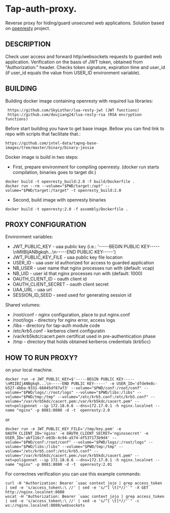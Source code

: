 # Tap-auth-proxy.
Reverse proxy for hiding/guard unsecured web applications. Solution based on [openresty](https://openresty.org) project.

## DESCRIPTION
Check user access and forward http/websockets requests to guarded web application.
Verification on the basis of JWT token, obtained from "Authorization:" header. Checks token signature, expiration time
and user_id (if user_id equals the value from USER_ID environment variable).

## BUILDING
Building docker image containing openresty with required lua libraries:
```
 https://github.com/SkyLothar/lua-resty-jwt (JWT functions)
 https://github.com/doujiang24/lua-resty-rsa (RSA encryption functions)
```

Before start building you have to get base image. Bellow you can find link to repo with scripts that facilitate that.:
```
https://github.com/intel-data/tapng-base-images/tree/master/binary/binary-jessie
```

Docker image is build in two steps:

* First, prepare environment for compiling openresty. (docker run starts compilation, binaries goes to target dir.)
```
docker build -t openresty_build:2.0 -f build/Dockerfile .
docker run --rm --volume="$PWD/target:/opt" --volume="$PWD/target:/target" -t openresty_build:2.0
```
* Second, build image with openresty binaries
```
docker build -t openresty:2.0 -f assembly/Dockerfile .
```

## PROXY CONFIGURATION
Environment variables:
*  JWT_PUBLIC_KEY - uaa public key (i.e.: '-----BEGIN PUBLIC KEY-----\nMIIBIjANBgkqh...\n-----END PUBLIC KEY-----')
*  JWT_PUBLIC_KEY_FILE - uaa public key file location
*  USER_ID - uaa user id authorized for access to guarded application
*  NB_USER - user name that nginx processes run with (default: vcap)
*  NB_UID - user id that nginx processes run with (default: 1000)
*  OAUTH_CLIENT_ID - oauth client id
*  OAUTH_CLIENT_SECRET - oauth client secret
*  UAA_URL - uaa url
*  SESSION_ID_SEED - seed used for generating session id

Shared volumes:
*  /root/conf - nginx configuration, place to put nginx.conf
*  /root/logs - directory for nginx error, access logs
*  /libs - directory for tap-auth module code
*  /etc/krb5.conf - kerberos client configuratin
*  /var/krb5kdc/cacert.pem certificat used in pre-authentication phase
*  /tmp - directory that holds obtained kerberos credentials (krb5cc)

## HOW TO RUN PROXY?
on your local machine.
```
docker run -e JWT_PUBLIC_KEY=$'-----BEGIN PUBLIC KEY-----\nMIIBIjANBgkqh...\n-----END PUBLIC KEY-----' -e USER_ID='dfde9e8c-b527-4bba-9331-66045df87af3' --volume="$PWD/conf:/root/conf" --volume="$PWD/logs/:/root/logs" --volume="$PWD/libs:/libs" --volume="$PWD/tmp:/tmp" --volume="/etc/krb5.conf:/etc/krb5.conf" --volume="/var/krb5kdc/cacert.pem:/var/krb5kdc/cacert.pem" --net=poligonnet --ip 172.18.0.6 --dns=172.17.0.1 -h nginx.localnet --name "nginx" -p 8081:8080 -d -t  openresty:2.0
```
or
```
docker run -e JWT_PUBLIC_KEY_FILE='/tmp/key.pem' -e OAUTH_CLIENT_ID='nginx' -e OAUTH_CLIENT_SECRET='nginxsecret' -e USER_ID='abf116c7-e03b-4c94-a574-df537173b9d4' --volume="$PWD/conf:/root/conf" --volume="$PWD/logs/:/root/logs" --volume="$PWD/libs:/libs" --volume="$PWD/tmp:/tmp" --volume="/etc/krb5.conf:/etc/krb5.conf" --volume="/var/krb5kdc/cacert.pem:/var/krb5kdc/cacert.pem" --net=poligonnet --ip 172.18.0.6 --dns=172.17.0.1 -h nginx.localnet --name "nginx" -p 8081:8080 -d -t  openresty:2.01
```
For correctnes verification you can use this example commands:
```
curl -H "Authorization: Bearer `uaac context jojo | grep access_token | sed -e 's/access_token\:\ //' | sed -e 's/^[ \t]*//'`" -X GET http://nginx.localnet:8080
wscat -H "Authorization: Bearer `uaac context jojo | grep access_token | sed -e 's/access_token\:\ //' | sed -e 's/^[ \t]*//'`" -c ws://nginx.localnet:8080/websockets
```
